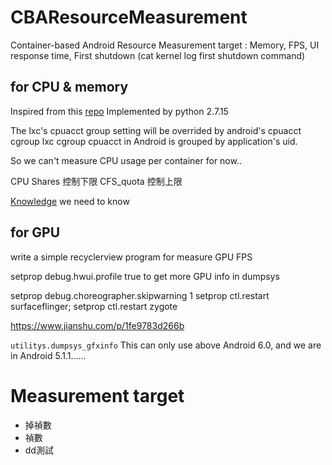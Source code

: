 # CBAResourceMeasurement
Container-based Android Resource Measurement
target : Memory, FPS, UI response time, First shutdown (cat kernel log first shutdown command)
## for CPU & memory
   Inspired from this [repo](https://github.com/moby/moby/blob/eb131c5383db8cac633919f82abad86c99bffbe5/cli/command/container/stats_helpers.go#L175-L188)
  Implemented by python 2.7.15

  The lxc's cpuacct group setting will be overrided by android's cpuacct cgroup
  lxc cgroup cpuacct in Android is grouped by application's uid.
  
  So we can't measure CPU usage per container for now..

  CPU Shares 控制下限
  CFS_quota 控制上限
  



  [Knowledge](https://hk.saowen.com/a/ae24edc5fd6546d47fcdbf38435d6e378a8cf6e778c14de1985eab803e0f949a) we need to know
## for GPU
write a simple recyclerview program for measure GPU FPS

setprop debug.hwui.profile true to get more GPU info in dumpsys

setprop debug.choreographer.skipwarning 1
setprop ctl.restart surfaceflinger; setprop ctl.restart zygote

https://www.jianshu.com/p/1fe9783d266b

`utilitys.dumpsys_gfxinfo` This can only use above Android 6.0, and we are in Android 5.1.1......

# Measurement target
- 掉禎數
- 禎數
- dd測試





